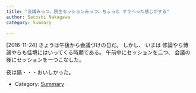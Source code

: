 ```yaml
---
title: "会議みっつ、院生セッションみっつ。ちょっと すりへった感じがする"
author: Satoshi Nakagawa
category: Summary

---
```


[2016-11-24]  きょうは午後から会議づけの日だ。
しかし、
いまは
修論やら博論やらも佳境にはいってくる時期である。
午前中にセッションを二つ、
会議の後にセッションを一つこなした。

 夜は鍋・・・おいしかった。

- Category: [Summary](/categories.html#Summary)

